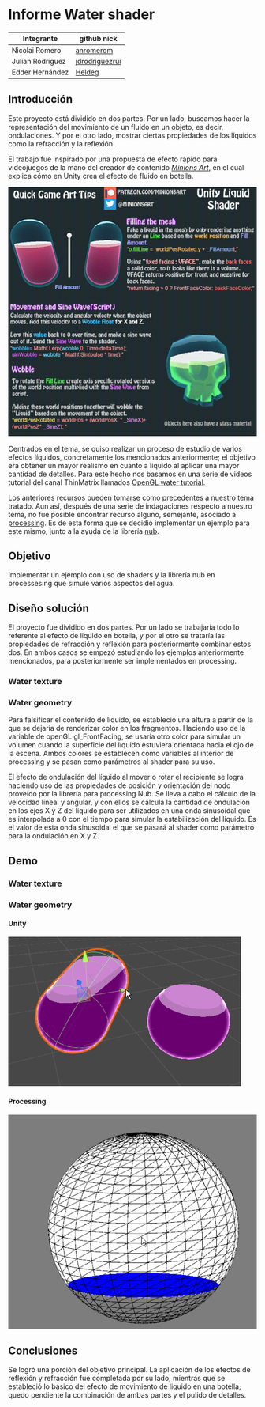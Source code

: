 # Informe Water shader
|       Integrante      |                 github nick                   |
|-----------------------|-----------------------------------------------|
| Nicolai Romero         | [anromerom](https://github.com/anromerom) |
| Julian Rodriguez      | [jdrodriguezrui](https://github.com/jdrodriguezrui)       |
| Edder Hernández      | [Heldeg](https://github.com/Heldeg)       |
## Introducción
Este proyecto está dividido en dos partes. Por un lado, buscamos hacer la representación del movimiento de un fluido en un objeto, es decir, ondulaciones. Y por el otro lado, mostrar ciertas propiedades de los líquidos como la refracción y la reflexión.

El trabajo fue inspirado por una propuesta de efecto rápido para videojuegos de la mano del creador de contenido [*Minions Art*](https://www.patreon.com/posts/18245226), en el cual explica cómo en Unity crea el efecto de fluido en botella.

![Error en imagen](./resources/0.gif)

Centrados en el tema, se quiso realizar un proceso de estudio de varios efectos líquidos, concretamente los mencionados anteriormente; el objetivo era obtener un mayor realismo en cuanto a liquido al aplicar una mayor cantidad de detalles. Para este hecho nos basamos en una serie de videos tutorial del canal ThinMatrix llamados [OpenGL water tutorial](https://www.youtube.com/watch?v=HusvGeEDU_U&t=3s).

Los anteriores recursos pueden tomarse como precedentes a nuestro tema tratado. Aun así, después de una serie de indagaciones respecto a nuestro tema, no fue posible encontrar recurso alguno, semejante, asociado a [processing](https://processing.org/). Es de esta forma que se decidió implementar un ejemplo para este mismo, junto a la ayuda de la librería [nub](https://github.com/VisualComputing/nub#interactivity). 
## Objetivo
Implementar un ejemplo con uso de shaders y la librería nub en processesing que simule varios aspectos del agua.
## Diseño solución
El proyecto fue dividido en dos partes. Por un lado se trabajaría todo lo referente al efecto de liquido en botella, y por el otro se trataría las propiedades de refracción y reflexión para posteriormente combinar estos dos. En ambos casos se empezó estudiando los ejemplos anteriormente mencionados, para posteriormente ser implementados en processing.
### Water texture
### Water geometry
Para falsificar el contenido de líquido, se estableció una altura a partir de la que se dejaría de renderizar color en los fragmentos. Haciendo uso de la variable de openGL gl_FrontFacing, se usaría otro color para simular un volumen cuando la superficie del líquido estuviera orientada hacia el ojo de la escena. Ambos colores se establecen como variables al interior de processing y se pasan como parámetros al shader para su uso.

El efecto de ondulación del líquido al mover o rotar el recipiente se logra haciendo uso de las propiedades de posición y orientación del nodo proveído por la librería para processing Nub. Se lleva a cabo el cálculo de la velocidad lineal y angular, y con ellos se cálcula la cantidad de ondulación en los ejes X y Z del líquido para ser utilizados en una onda sinusoidal que es interpolada a 0 con el tiempo para simular la estabilización del líquido. Es el valor de esta onda sinusoidal el que se pasará al shader como parámetro para la ondulación en X y Z.
## Demo
### Water texture
### Water geometry
#### Unity
![Error en imagen](./resources/3.gif)
#### Processing
![Error en imagen](./resources/4.gif)
## Conclusiones
Se logró una porción del objetivo principal. La aplicación de los efectos de reflexión y refracción fue completada por su lado, mientras que se estableció lo básico del efecto de movimiento de liquido en una botella; quedo pendiente la combinación de ambas partes y el pulido de detalles.
